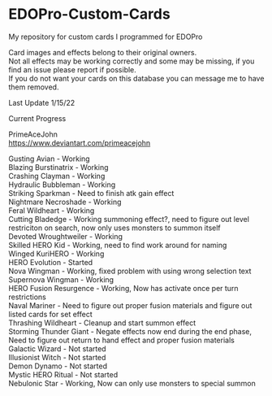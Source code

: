 # EDOPro-Custom-Cards
My repository for custom cards I programmed for EDOPro

Card images and effects belong to their original owners.  
Not all effects may be working correctly and some may be missing, if you find an issue please report if possible.  
If you do not want your cards on this database you can message me to have them removed.

Last Update 1/15/22

Current Progress

PrimeAceJohn</br> 
https://www.deviantart.com/primeacejohn</br>

Gusting Avian - Working</br>
Blazing Burstinatrix - Working</br> 
Crashing Clayman - Working</br>
Hydraulic Bubbleman - Working</br> 
Striking Sparkman - Need to finish atk gain effect</br> 
Nightmare Necroshade - Working</br> 
Feral Wildheart - Working</br>
Cutting Bladedge -  Working summoning effect?, need to figure out level restriciton on search, now only uses monsters to summon itself</br> 
Devoted Wroughtweiler - Working</br>
Skilled HERO Kid - Working, need to find work around for naming</br>
Winged KuriHERO - Working</br>
HERO Evolution - Started</br>
Nova Wingman - Working, fixed problem with using wrong selection text</br>
Supernova Wingman - Working</br>
HERO Fusion Resurgence - Working, Now has activate once per turn restrictions</br>
Naval Mariner - Need to figure out proper fusion materials and figure out listed cards for set effect</br>
Thrashing Wildheart - Cleanup and start summon effect</br>
Storming Thunder Giant - Negate effects now end during the end phase, Need to figure out return to hand effect and proper fusion materials</br>
Galactic Wizard - Not started</br>
Illusionist Witch - Not started</br>
Demon Dynamo - Not started</br>
Mystic HERO Ritual - Not started</br>
Nebulonic Star - Working, Now can only use monsters to special summon</br>
